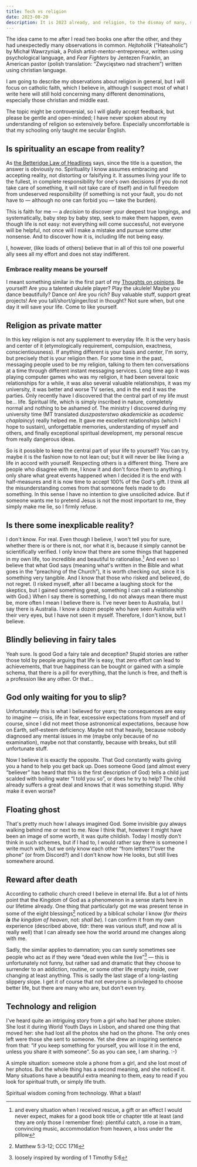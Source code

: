 ```yaml
---
title: Tech vs religion
date: 2023-08-20
description: It is 2023 already, and religion, to the dismay of many, still holds on tight.
---
```


The idea came to me after I read two books one after the other,
and they had unexpectedly many observations in common.
*Hejtoholik* (“Hateaholic”) by Michał Wawrzyniak, a Polish artist-mentor-entrepreneur,
written using psychological language,
and *Fear Fighters* by Jentezen Franklin, an American pastor
(polish translation: “Zwycięstwo nad strachem”) written using christian language.

I am going to describe my observations about religion in general, but I will focus on catholic faith,
which I believe in, although I suspect most of what I write here will still hold
concerning many different denominations, especially those christian and middle east.

The topic might be controversial, so I will gladly accept feedback, but please be gentle and open-minded;
I have never spoken about my understanding of religion so extensively before.
Especially uncomfortable is that my schooling only taught me secular English.

## Is spirituality an escape from reality?

As [the Betteridge Law of Headlines][blh] says, since the title is a question, the answer is obviously no.
Spirituality I know assumes embracing and accepting reality,
not distorting or falsifying it.
It assumes living your life to the fullest,
in complete responsibility for one's own decisions
(if you do not take care of something, it will not take care of itself)
and in full freedom from undeserved responsibility
(if something is not your fault, you do not have to — although no one can forbid you — take the burden).

This is faith for me — a *decision*
to discover your deepest true longings,
and systematically, baby step by baby step, seek to make them happen,
even though life is not easy: not everything will come successful, not everyone will be helpful,
not once will I make a mistake and pursue some utter nonsense.
And to discover how it is, including life not being easy.

I, however, (like loads of others) believe
that in all of this toil one powerful ally sees all my effort and does not stay indifferent.

[blh]: https://en.wikipedia.org/wiki/Betteridge's_law_of_headlines

### Embrace reality means be yourself

I meant something similar in the first part of my [Thoughts on opinions](thoughts-on-opinions.md).
Be yourself!
Are you a talented ukulele player? Play the ukulele!
Maybe you dance beautifully?  Dance on!
Are you rich?  Buy valuable stuff, support great projects!
Are you tall/short/ginger/lost in thought?  Not sure when, but one day it will save your life.  Come to like yourself.

## Religion as private matter

In this key religion is not any supplement to everyday life.
It is the very basis and center of it (etymologically requirement, compulsion, exactness, conscientiousness).
If anything different is your basis and center, I'm sorry, but precisely *that* is your religion then.
For some time in the past, messaging people used to be my religion, talking to them ten conversations at a time
through different instant messaging services.
Long time ago it was playing computer games who was my religion,
it had been several toxic relationships for a while,
it was also several valuable relationships,
it was my university, it was better and worse TV series, and in the end it was the parties.
Only recently have I discovered that the central part of my life must be... life.
Spiritual life, which is simply inscribed in nature,
completely normal and nothing to be ashamed of.
The ministry I discovered during my university time
(MT translated *duszpasterstwo akademickie* as *academic chaplaincy*)
really helped me.  It gave me excellent relationships (which I hope to sustain), unforgettable memories,
understanding of myself and others, and finally exceptional spiritual development,
my personal rescue from really dangerous ideas.

So is it possible to keep the central part of your life to yourself?
You can try, maybe it is the fashion now to not lean out;
but it will never be like living a life in accord with yourself.
Respecting others is a different thing.  There are people who disagree with me,
I know it and don't force them to anything.  I only share
what great events happened when I decided it is the end with
half-measures and it is now time to accept 100% of the God's gift.
I think all the misunderstanding comes from that someone feels made to do something.
In this sense I have no intention to give unsolicited advice.
But if someone wants me to pretend Jesus is not the most important to me,
they simply make me lie, so I firmly refuse.

## Is there some inexplicable reality?

I don't know.  For real.  Even though I believe,
I won't tell you for sure, whether there is or there is not,
nor what it is, because it simply cannot be scientifically verified.
I only know that there are some things that happened in my own life,
too incredible and beautiful to rationalise.[^1]
And even so I believe that what God says
(meaning what's written in the Bible and what goes in the “preaching of the Church”),
it is worth checking out, since it is something very tangible.
And I know that those who risked and believed, do not regret.
(I risked myself, after all I became a laughing stock for the skeptics,
but I gained something great, something I can call a relationship with God.)
When I say there is something, I do not always mean
there must be, more often I mean I believe there is.
I've never been to Australia, but I say there is Australia.
I know a dozen people who have seen Australia with their very eyes, but I have not seen it myself.
Therefore, I don't know, but I believe.

[^1]: and every situation when I received rescue, a gift or an effect I would never expect, makes for a good book title or chapter title at least (and they are only those I remember fine): plentiful catch, a rose in a tram, convincing music, accommodation from heaven, a loss under the pillow

## Blindly believing in fairy tales

Yeah sure.
Is good God a fairy tale and deception?
Stupid stories are rather those told by people arguing that life is easy, that zero effort can lead to achievements,
that true happiness can be bought or gained with a simple schema,
that there is a pill for everything, that the lunch is free, and theft is a profession like any other.
Or that...

## God only waiting for you to slip?

Unfortunately this is what I believed for years; the consequences are easy to imagine
— crisis, life in fear, excessive expectations from myself and of course,
since I did not meet those astronomical expectations, because how on Earth, self-esteem deficiency.
Maybe not that heavily, because nobody diagnosed any mental issues in me
(maybe only because of no examination),
maybe not that constantly, because with breaks, but still unfortunate stuff.

Now I believe it is exactly the opposite.  That God constantly waits giving you a hand to help you get back up.
Does someone Good (and almost every “believer” has heard that this is the first description of God)
tells a child just scalded with boiling water “I told you so”, or does he try to help?
The child already suffers a great deal and knows that it was something stupid.
Why make it even worse?

## Floating ghost

That's pretty much how I always imagined God.  Some invisible guy always walking behind me or next to me.
Now I think that, however it might have been an image of some worth, it was quite childish.
Today I mostly don't think in such schemes, but if I had to, I would rather say there is someone
I write much with, but we only know each other “from letters”/“over the phone” (or from Discord?)
and I don't know how He looks, but still lives somewhere around.

## Reward after death

According to catholic church creed I believe in eternal life.
But a lot of hints point
that the Kingdom of God as a phenomenon in a sense starts here in our lifetime already.
One thing that particularly got me was present tense in some of the eight blessings[^2]
noticed by a biblical scholar I know (*for theirs **is** the kingdom of heaven*,
not: *shall be*).
I can confirm it from my own experience
(described above, tldr:
there was various stuff, and now all is really well)
that I can already see how the world around me changes along with me.

[^2]: Matthew 5:3-12; CCC 1716

Sadly, the similar applies to damnation; you can surely sometimes see people
who act as if they were “dead even while the live”[^3] — this is unfortunately not funny,
but rather sad and dramatic that they choose to surrender to an addiction, routine,
or some other life empty inside, over changing at least anything.
This is sadly the last stage of a long-lasting slippery slope.
I get it of course that not everyone is privileged to choose better life,
but there are many who are, but don't even try.

[^3]: loosely inspired by wording of 1 Timothy 5:6

## Technology and religion

I've heard quite an intriguing story from a girl who had her phone stolen.
She lost it during World Youth Days in Lisbon,
and shared one thing that moved her: she had lost all the photos
she had on the phone.  The only ones left were those she sent to someone.
Yet she drew an inspiring sentence from that: “if you keep something for yourself,
you will lose it in the end, unless you share it with someone”.
So as you can see, I am sharing. :-)

A simple situation: someone stole a phone from a girl, and she lost most of her photos.
But the whole thing has a second meaning, and she noticed it.
Many situations have a beautiful extra meaning to them,
easy to read if you look for spiritual truth, or simply life truth.

Spiritual wisdom coming from technology.  What a blast!
